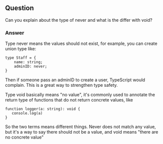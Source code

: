 ## Question

Can you explain about the type of never and what is the differ with void?

### Answer

Type never means the values should not exist, for example, you can create union type like:

```
type Staff = {
    name: string;
    adminID: never;
}
```

Then if someone pass an adminID to create a user, TypeScript would complain. This is a great way to strengthen type safety.

Type void basically means "no value", it's commonly used to annotate the return type of functions that do not return concrete values, like

```
function logger(a: string): void {
   console.log(a)
}
```

So the two terms means different things. Never does not match any value, but it's a way to say there should not be a value, and void means "there are no concrete value"
